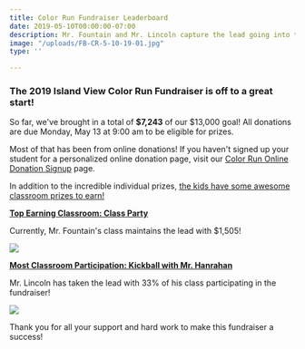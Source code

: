 ```yaml
---
title: Color Run Fundraiser Leaderboard
date: 2019-05-10T00:00:00-07:00
description: Mr. Fountain and Mr. Lincoln capture the lead going into the weekend!
image: "/uploads/FB-CR-5-10-19-01.jpg"
type: ''

---
```

### The 2019 Island View Color Run Fundraiser is off to a great start!

So far, we've brought in a total of **$7,243** of our $13,000 goal! All donations are due Monday, May 13 at 9:00 am to be eligible for prizes. 

Most of that has been from online donations! If you haven't signed up your student for a personalized online donation page, visit our [Color Run Online Donation Signup](https://www.islandviewpta.org/colorrun/ "Color Run Online Donation Signup") page.

In addition to the incredible individual prizes, [the kids have some awesome classroom prizes to earn!](https://www.islandviewpta.org/news/color-run-fundraiser-prizes/ "Color Run Fundraiser Prizes")

[**Top Earning Classroom: Class Party**](https://www.islandviewpta.org/uploads/FB-CR-5-10-19_TopEarningClassroom.jpg "Top Earning Classroom Chart")

Currently, Mr. Fountain's class maintains the lead with $1,505!

[![](/uploads/FB-CR-5-10-19_TopEarningClassroom.jpg)](https://www.islandviewpta.org/uploads/FB-CR-5-10-19_TopEarningClassroom.jpg "Top Earning Classroom")

[**Most Classroom Participation: Kickball with Mr. Hanrahan**](https://www.islandviewpta.org/uploads/FB-CR-5-10-19_ClassroomParticipation.jpg "Most Classroom Participation Chart")

Mr. Lincoln has taken the lead with 33% of his class participating in the fundraiser!

[![](/uploads/FB-CR-5-10-19_ClassroomParticipation.jpg)](https://www.islandviewpta.org/uploads/FB-CR-5-10-19_ClassroomParticipation.jpg "Most Classroom Participation")

Thank you for all your support and hard work to make this fundraiser a success!